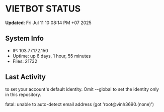 # VIETBOT STATUS
**Updated**: Fri Jul 11 10:08:14 PM +07 2025

## System Info
- IP: 103.77.172.150
- Uptime: up 6 days, 1 hour, 55 minutes
- Files: 21732

## Last Activity

to set your account's default identity.
Omit --global to set the identity only in this repository.

fatal: unable to auto-detect email address (got 'root@vinh3690.(none)')
